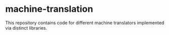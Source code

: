 # machine-translation
This repository contains code for different machine translators implemented via distinct libraries.
